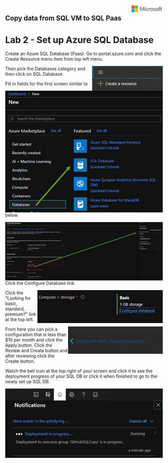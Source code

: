 <img style="float: right;" src="../../graphics/solutions-microsoft-logo-small.png">

## Copy data from SQL VM to SQL Paas
# Lab 2 - Set up Azure SQL Database

Create an Azure SQL Database (Paas).  Go to portal.azure.com and click the Create Resource menu item from top left menu.

<img style="float: right;" src="../../graphics/createresource.png">

Then pick the Databases category and then click on SQL Database. 

<img style="float: right;" src="../../graphics/createsqldb1.png">

Fill in fields for the first screen similar to below.

<img style="float: right;" src="../../graphics/createsqldb2.png">

Click the Configure Database link.

<img style="float: right;" src="../../graphics/createsqldb3.png">

Click the "Looking for basic, standard, premium?" link at the top left.

<img style="float: right;" src="../../graphics/createsqldb4.png">

From here you can pick a configuration that is less than $10 per month and click the Apply button.
Click the Review and Create button and after reviewing click the Create button.

Watch the bell icon at the top right of your screen and click it to see the deployment progress of your SQL DB 
or click it when finished to go to the newly set up SQL DB.

<img style="float: right;" src="../../graphics/createsqldb5.png">

